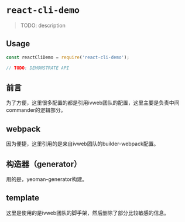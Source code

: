 # `react-cli-demo`

> TODO: description

## Usage

```js
const reactCliDemo = require('react-cli-demo');

// TODO: DEMONSTRATE API
```

## 前言

为了方便，这里很多配置的都是引用ivweb团队的配置，这里主要是负责中间commander的逻辑部分。

## webpack

因为便捷，这里引用的是来自ivweb团队的builder-webpack配置。

## 构造器（generator）

用的是，yeoman-generator构建。

## template

这里是使用的是ivweb团队的脚手架，然后删除了部分比较敏感的信息。
